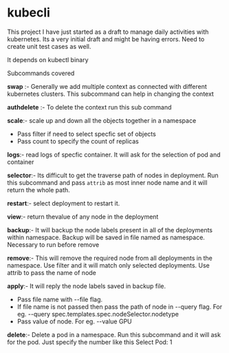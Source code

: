 # kubecli

This project I have just started as a draft to manage daily activities with kubernetes. Its a very initial draft and might be having errors. Need to create unit test cases as well.

It depends on kubectl binary 

Subcommands covered

**swap** :- Generally we add multiple context as connected with different kubernetes clusters. This subcommand can help in changing the context

**authdelete** :- To delete the context run this sub command

**scale**:- scale up and down all the objects together in a namespace
  - Pass filter if need to select specfic set of objects
  - Pass count to specify the count of replicas

**logs**:- read logs of specfic container. It will ask for the selection of pod and container

**selector**:- Its difficult to get the traverse path of nodes in deployment. Run this subcommand and pass `attrib` as most inner node name and it will return the whole path.

**restart**:- select deployment to restart it.

**view**:- return thevalue of any node in the deployment

**backup**:- It will backup the node labels present in all of the deployments within namespace. Backup will be saved in file named as namespace. Necessary to run before remove 

**remove**:- This will remove the required node from all deployments in the namespace. Use filter and it will match only selected deployments. Use attrib to pass the name of node

**apply**:- It will reply the node labels saved in backup file. 
  - Pass file name with --file flag. 
  - If file name is not passed then pass the path of node in --query flag. For eg. --query spec.templates.spec.nodeSelector.nodetype
  - Pass value of node. For eg. --value GPU
  
**delete**:- Delete a pod in a namespace. Run this subcommand and it will ask for the pod. Just specify the number like this
Select Pod: 1



